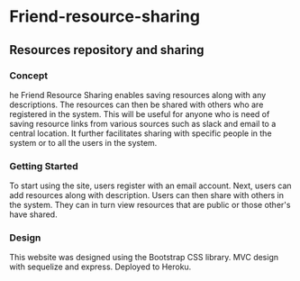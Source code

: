# Friend-resource-sharing

## Resources repository and sharing

### Concept
he Friend Resource Sharing enables saving resources along with any descriptions. The resources can then be shared with others who are registered in the system. This will be useful for anyone who is need of saving resource links from various sources such as slack and email to a central location. It further facilitates sharing with specific people in the system or to all the users in the system.

### Getting Started
To start using the site, users register with an email account. Next, users can add resources along with description.  Users can then share with others in the system.  They can in turn view resources that are public or those other's have shared.

### Design
This website was designed using the Bootstrap CSS library.   MVC design with sequelize and express.  Deployed to Heroku.
